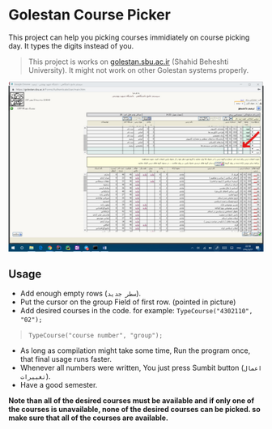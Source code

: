 # Golestan Course Picker

This project can help you picking courses immidiately on course picking day.
It types the digits instead of you.

> This project is works on [golestan.sbu.ac.ir]() (Shahid Beheshti University). It might not work on other Golestan systems properly.

![Golestan Course Picker](https://raw.githubusercontent.com/mayazdi/Golestan-Course-Picker/master/InkedGolestan_LI.jpg)

## Usage

* Add enough empty rows (`سطر جدید`).
* Put the cursor on the group Field of first row. (pointed in picture)
* Add desired courses in the code. for example: `TypeCourse("4302110", "02");`

> `TypeCourse("course number", "group");`

* As long as compilation might take some time, Run the program once, that final usage runs faster.
* Whenever all numbers were written, You just press Sumbit button (`اعمال تغییرات`).
* Have a good semester.


**Note than all of the desired courses must be available and if only one of the courses is unavailable, none of the desired courses can be picked. so make sure that all of the courses are available.**